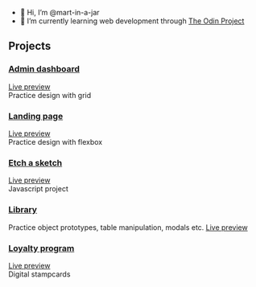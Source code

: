 - 👋 Hi, I’m @mart-in-a-jar
- 🌱 I’m currently learning web development through [The Odin Project](https://www.theodinproject.com/)


<!---
mart-in-a-jar/mart-in-a-jar is a ✨ special ✨ repository because its `README.md` (this file) appears on your GitHub profile.
You can click the Preview link to take a look at your changes.
--->

## Projects

### [Admin dashboard](https://github.com/mart-in-a-jar/odin-admin-dashboard)
[Live preview](http://raw.githack.com/mart-in-a-jar/odin-admin-dashboard/master/index.html)  
Practice design with grid

### [Landing page](https://github.com/mart-in-a-jar/odin-landing-page)
[Live preview](http://raw.githack.com/mart-in-a-jar/odin-landing-page/main/index.html)  
Practice design with flexbox

### [Etch a sketch](https://github.com/mart-in-a-jar/etch-a-sketch)
[Live preview](https://raw.githack.com/mart-in-a-jar/etch-a-sketch/main/index.html)  
Javascript project

### [Library](https://github.com/mart-in-a-jar/odin-library)
Practice object prototypes, table manipulation, modals etc.
[Live preview](http://raw.githack.com/mart-in-a-jar/odin-library/main/index.html)

### [Loyalty program](https://github.com/mart-in-a-jar/loyalty_program)  
[Live preview](https://ndm.ssn.no/bok/)  
Digital stampcards
